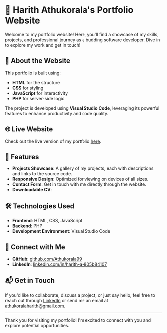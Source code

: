 # 🌟 Harith Athukorala's Portfolio Website

Welcome to my portfolio website! Here, you'll find a showcase of my skills, projects, and professional journey as a budding software developer. Dive in to explore my work and get in touch!

## 🚀 About the Website

This portfolio is built using:

- **HTML** for the structure
- **CSS** for styling
- **JavaScript** for interactivity
- **PHP** for server-side logic

The project is developed using **Visual Studio Code**, leveraging its powerful features to enhance productivity and code quality.

## 🌐 Live Website

Check out the live version of my portfolio [here](https://your-live-website-link.com).

## 📂 Features

- **Projects Showcase**: A gallery of my projects, each with descriptions and links to the source code.
- **Responsive Design**: Optimized for viewing on devices of all sizes.
- **Contact Form**: Get in touch with me directly through the website.
- **Downloadable CV**: 

## 🛠️ Technologies Used

- **Frontend**: HTML, CSS, JavaScript
- **Backend**: PHP
- **Development Environment**: Visual Studio Code

## 🔗 Connect with Me

- **GitHub**: [github.com/Athukorala99](https://github.com/Athukorala99)
- **LinkedIn**: [linkedin.com/in/harith-a-805b84107](https://www.linkedin.com/in/harith-a-805b84107)


## 📬 Get in Touch

If you'd like to collaborate, discuss a project, or just say hello, feel free to reach out through [LinkedIn](https://www.linkedin.com/in/harith-a-805b84107) or send me an email at [athukoralaharith@gmail.com](mailto:athukoralaharith@gmail.com).

---

Thank you for visiting my portfolio! I'm excited to connect with you and explore potential opportunities.
